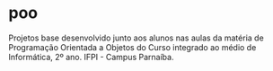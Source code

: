 # poo
Projetos base desenvolvido junto aos alunos nas aulas da matéria de Programação Orientada a Objetos do Curso integrado ao médio de Informática, 2º ano. IFPI - Campus Parnaíba.
